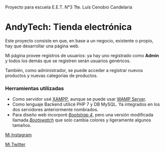 Proyecto para escuela E.E.T. N°3 Tte. Luís Cenobio Candelaria

# AndyTech: Tienda electrónica

Este proyecto consiste en que, en base a un negocio, existente o propio, hay que desarrollar una página web.

Mi página provee registros de usuarios: ya hay uno registrado como **Admin** y todos los demás que se registren serán usuarios genéricos.

También, como administrador, se puede acceder a registrar nuevos productos y nuevas categorías de productos.

### Herramientas utilizadas
- Como servidor usé [XAMPP](https://www.apachefriends.org/es/index.html "Página oficial"), aunque se puede usar [WAMP Server](https://sourceforge.net/projects/wampserver/ "Link de descraga").
- Como lenguaje Backend utilicé PHP 7 y DB MySQL. Ya integrados en los dos servidores anteriormente nombrados.
- Para diseño web incorporé [*Bootstrap 4*](https://www.getbootstrap.com), pero una versión modificada llamada [*Bootswatch*](https://www.bootswatch.com) que solo cambia colores y ligeramente algunos tamaños.

[Mi Instagram](http://www.instagram.com/andiosuna20)

[Mi Twitter](http://www.twitter.com/andyosuna6)